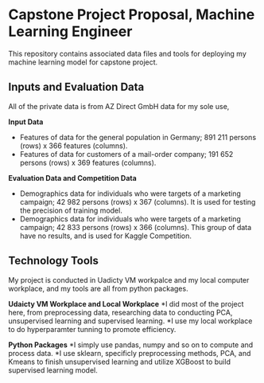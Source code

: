 # Capstone Project Proposal, Machine Learning Engineer

This repository contains associated data files and tools for deploying my machine learning model for capstone project.

## Inputs and Evaluation Data
 
All of the private data is from AZ Direct GmbH data for my sole use, 

**Input Data**
* Features of data for the general population in Germany; 891 211 persons (rows) x 366 features (columns).
* Features of data for customers of a mail-order company; 191 652 persons (rows) x 369 features (columns).


**Evaluation Data and Competition Data**

* Demographics data for individuals who were targets of a marketing campaign; 42 982 persons (rows) x 367 (columns). 
It is used for testing the precision of training model.
* Demographics data for individuals who were targets of a marketing campaign; 42 833 persons (rows) x 366 (columns).
This group of data have no results, and is used for Kaggle Competition.

## Technology Tools

My project is conducted in Uadicty VM workpalce and my local computer workplace, and my tools are all from python packages.

**Udaicty VM Workplace and Local Workplace**
*I did most of the project here, from preprocessing data, researching data to conducting PCA, unsupervised learning and supervised learning.
*I use my local workplace to do hyperparamter tunning to promote efficiency.

**Python Packages**
*I simply use pandas, numpy and so on to compute and process data.
*I use sklearn, specificly preprocessing methods, PCA, and Kmeans to finish unsupervised learning and utilize XGBoost to build supervised learning model.




